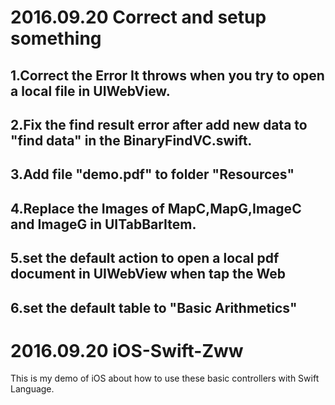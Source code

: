 
# 2016.09.20 Correct and setup something
## 1.Correct the Error It throws when you try to open a local file in UIWebView.
## 2.Fix the find result error after add new data to "find data" in the BinaryFindVC.swift.
## 3.Add file "demo.pdf" to folder "Resources"
## 4.Replace the Images of MapC,MapG,ImageC and ImageG in UITabBarItem.
## 5.set the default action to open a local pdf document in UIWebView when tap the Web
## 6.set the default table to "Basic Arithmetics"

# 2016.09.20 iOS-Swift-Zww
This is my demo of iOS about how to use these basic controllers with Swift Language.
